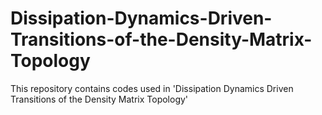 # Dissipation-Dynamics-Driven-Transitions-of-the-Density-Matrix-Topology
This repository contains codes used in 'Dissipation Dynamics Driven Transitions of the Density Matrix Topology'

